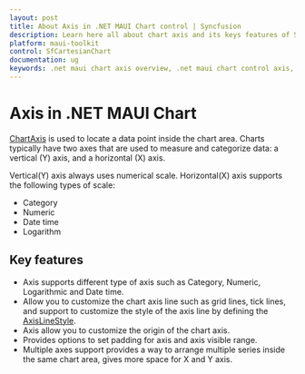 ```yaml
---
layout: post
title: About Axis in .NET MAUI Chart control | Syncfusion
description: Learn here all about chart axis and its keys features of Syncfusion .NET MAUI Chart (SfCartesianChart) control.
platform: maui-toolkit
control: SfCartesianChart
documentation: ug
keywords: .net maui chart axis overview, .net maui chart control axis, .net maui chart axis features, .net maui chart control axis functionality.
---
```


# Axis in .NET MAUI Chart

[ChartAxis](https://help.syncfusion.com/cr/maui/Syncfusion.Maui.Charts.ChartAxis.html) is used to locate a data point inside the chart area. Charts typically have two axes that are used to measure and categorize data: a vertical (Y) axis, and a horizontal (X) axis.

Vertical(Y) axis always uses numerical scale. Horizontal(X) axis supports the following types of scale:

* Category
* Numeric
* Date time
* Logarithm

## Key features

* Axis supports different type of axis such as Category, Numeric, Logarithmic and Date time.
* Allow you to customize the chart axis line such as grid lines, tick lines, and support to customize the style of the axis line by defining the [AxisLineStyle](https://help.syncfusion.com/cr/maui/Syncfusion.Maui.Charts.ChartAxis.html#Syncfusion_Maui_Charts_ChartAxis_AxisLineStyle). 
* Axis allow you to customize the origin of the chart axis. 
* Provides options to set padding for axis and axis visible range.
* Multiple axes support provides a way to arrange multiple series inside the same chart area, gives more space for X and Y axis.
